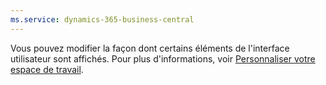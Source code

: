 ```yaml
---
ms.service: dynamics-365-business-central
---
```

Vous pouvez modifier la façon dont certains éléments de l'interface utilisateur sont affichés. Pour plus d'informations, voir [Personnaliser votre espace de travail](../ui-personalization-user.md).
